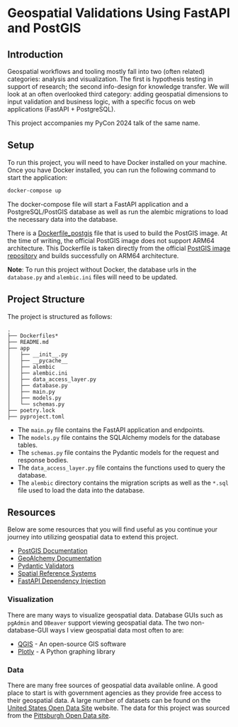 # Geospatial Validations Using FastAPI and PostGIS

## Introduction

Geospatial workflows and tooling mostly fall into two (often related) categories: analysis and visualization. The first
is hypothesis testing in support of research; the second info-design for knowledge transfer.
We will look at an often overlooked third category: adding geospatial dimensions to input validation and business logic,
with a specific focus on web applications (FastAPI + PostgreSQL).

This project accompanies my PyCon 2024 talk of the same name.

## Setup

To run this project, you will need to have Docker installed on your machine.
Once you have Docker installed, you can run the following command to start the
application:

```bash
docker-compose up
```

The docker-compose file will start a FastAPI application and a PostgreSQL/PostGIS database as well as run
the alembic migrations to load the necessary data into the database.

There is a [Dockerfile_postgis](Dockerfile_postgis) file that is used to build the PostGIS image. At the time
of writing, the official PostGIS image does not support ARM64 architecture. This Dockerfile is taken directly from
the official [PostGIS image repository](https://github.com/postgis/docker-postgis) and builds successfully on ARM64
architecture.

**Note**: To run this project without Docker, the database urls in the `database.py` and `alembic.ini` files will need
to be
updated.

## Project Structure

The project is structured as follows:

```plaintext
. 
├── Dockerfiles*
├── README.md
├── app
│   ├── __init__.py
│   ├── __pycache__
│   ├── alembic
│   ├── alembic.ini
│   ├── data_access_layer.py
│   ├── database.py
│   ├── main.py
│   ├── models.py
│   └── schemas.py
├── poetry.lock
├── pyproject.toml
```

- The `main.py` file contains the FastAPI application and endpoints.
- The `models.py` file contains the SQLAlchemy models for the database tables.
- The `schemas.py` file contains the Pydantic models for the request and response bodies.
- The `data_access_layer.py` file contains the functions used to query the database.
- The `alembic` directory contains the migration scripts as well as the `*.sql` file used to load the data into the
  database.

## Resources

Below are some resources that you will find useful as you continue your journey into utilizing geospatial data to extend
this project.

- [PostGIS Documentation](https://postgis.net)
- [GeoAlchemy Documentation](https://geoalchemy-2.readthedocs.io/en/latest/)
- [Pydantic Validators](https://docs.pydantic.dev/latest/concepts/validators/)
- [Spatial Reference Systems](https://en.wikipedia.org/wiki/Spatial_reference_system)
- [FastAPI Dependency Injection](https://fastapi.tiangolo.com/tutorial/dependencies/dependencies-in-path-operation-decorators/)

### Visualization

There are many ways to visualize geospatial data. Database GUIs such as `pgAdmin` and `DBeaver` support viewing geospatial
data. 
The two non-database-GUI ways I view geospatial data most often to  are:

- [QGIS](https://qgis.org/en/site/) - An open-source GIS software
- [Plotly](https://plotly.com/python/maps/) - A Python graphing library

### Data

There are many free sources of geospatial data available online. A good place to start is with government agencies as
they provide free access to their geospatial data.
A large number of datasets can be found on
the [United States Open Data Site](https://catalog.data.gov/dataset/?metadata_type=geospatial) website.
The data for this project was sourced from
the [Pittsburgh Open Data site](https://pghgishub-pittsburghpa.opendata.arcgis.com/).